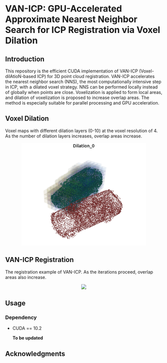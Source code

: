 # VAN-ICP: GPU-Accelerated Approximate Nearest Neighbor Search for ICP Registration via Voxel Dilation

## Introduction

This repository is the efficient CUDA implementation of VAN-ICP (Voxel-dilAtioN-based ICP) for 3D point cloud registration. VAN-ICP accelerates the nearest neighbor search (NNS), the most computationally intensive step in ICP, with a dilated voxel strategy. NNS can be performed locally instead of globally when points are close. Voxelization is applied to form local areas, and dilation of voxelization is proposed to increase overlap areas. The method is especially suitable for parallel processing and GPU acceleration.

## Voxel Dilation

Voxel maps with different dilation layers (0-10) at the voxel resolution of 4. As the number of dilation layers increases, overlap areas increase.

<p align="middle">
  <img src="img/dilation.gif" width="400" />
</p>
<!-- <p style="text-align: center;">Dilation of voxelized point cloud</p> -->

## VAN-ICP Registration

The registration example of VAN-ICP. As the iterations proceed, overlap areas also increase.

<p align="middle">
  <img src="img/VAN-ICP-registration.gif" width="400" />
</p>
  <!-- <p style="text-align: center;">VAN-ICP registration</p> -->

## Usage

### Dependency

* CUDA == 10.2

  **To be updated**

## Acknowledgments
